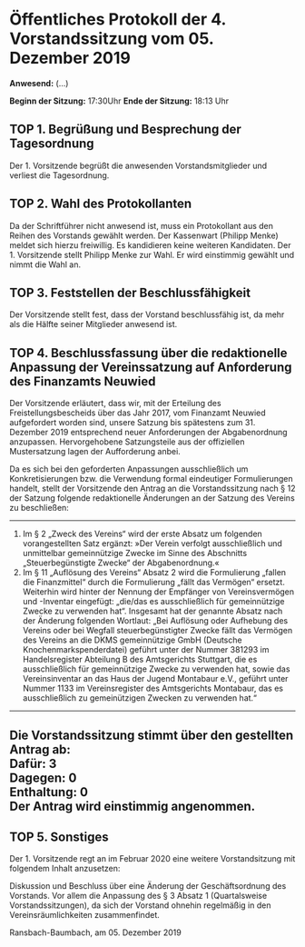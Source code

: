 Öffentliches Protokoll der 4. Vorstandssitzung vom 05. Dezember 2019
===================================================================

**Anwesend:** (...)

**Beginn der Sitzung:** 17:30Uhr
**Ende der Sitzung:** 18:13 Uhr
## TOP 1. Begrüßung und Besprechung der Tagesordnung
Der 1. Vorsitzende begrüßt die anwesenden Vorstandsmitglieder und verliest die Tagesordnung.
## TOP 2. Wahl des Protokollanten
Da der Schriftführer nicht anwesend ist, muss ein Protokollant aus den Reihen des Vorstands gewählt werden. Der Kassenwart (Philipp Menke) meldet sich hierzu freiwillig. Es kandidieren keine weiteren Kandidaten. Der 1. Vorsitzende stellt Philipp Menke zur Wahl. Er wird einstimmig gewählt und nimmt die Wahl an.
## TOP 3. Feststellen der Beschlussfähigkeit
Der Vorsitzende stellt fest, dass der Vorstand beschlussfähig ist, da mehr als die Hälfte seiner Mitglieder anwesend ist.
## TOP 4. Beschlussfassung über die redaktionelle Anpassung der Vereinssatzung auf Anforderung des Finanzamts Neuwied
Der Vorsitzende erläutert, dass wir, mit der Erteilung des Freistellungsbescheids über das Jahr 2017, vom Finanzamt Neuwied aufgefordert worden sind, unsere Satzung bis spätestens zum 31. Dezember 2019 entsprechend neuer Anforderungen der Abgabenordnung anzupassen. Hervorgehobene Satzungsteile aus der offiziellen Mustersatzung lagen der Aufforderung anbei.

Da es sich bei den geforderten Anpassungen ausschließlich um Konkretisierungen  bzw. die Verwendung formal eindeutiger Formulierungen handelt, stellt der Vorsitzende den Antrag an die Vorstandssitzung nach § 12 der Satzung folgende redaktionelle Änderungen an der Satzung des Vereins zu beschließen:
___
1. Im § 2 „Zweck des Vereins“ wird der erste Absatz um folgenden vorangestellten Satz ergänzt: »Der Verein verfolgt ausschließlich und unmittelbar gemeinnützige Zwecke im Sinne des Abschnitts „Steuerbegünstigte Zwecke“ der Abgabenordnung.«
2. Im § 11 „Auflösung des Vereins“ Absatz 2 wird die Formulierung „fallen die Finanzmittel“ durch die Formulierung „fällt das Vermögen“ ersetzt. Weiterhin wird hinter der Nennung der Empfänger von Vereinsvermögen und -Inventar eingefügt: „die/das es ausschließlich für gemeinnützige Zwecke zu verwenden hat“. Insgesamt hat der genannte Absatz nach der Änderung folgenden Wortlaut:
„Bei Auflösung oder Aufhebung des Vereins oder bei Wegfall steuerbegünstigter Zwecke fällt das Vermögen des Vereins an die DKMS gemeinnützige GmbH (Deutsche Knochenmarkspenderdatei) geführt unter der Nummer 381293 im Handelsregister Abteilung B des Amtsgerichts Stuttgart, die es ausschließlich für gemeinnützige Zwecke zu verwenden hat, sowie das Vereinsinventar an das Haus der Jugend Montabaur e.V., geführt unter Nummer 1133 im Vereinsregister des Amtsgerichts Montabaur, das es ausschließlich zu gemeinützigen Zwecken zu verwenden hat.“

___
Die Vorstandssitzung stimmt über den gestellten Antrag ab:\
**Dafür: 3\
Dagegen: 0\
Enthaltung: 0**\
Der Antrag wird einstimmig angenommen.
---
## TOP 5. Sonstiges
Der 1. Vorsitzende regt an im Februar 2020 eine weitere Vorstandsitzung mit folgendem Inhalt anzusetzen:

Diskussion und Beschluss über eine Änderung der Geschäftsordnung des Vorstands. Vor allem die Anpassung des § 3 Absatz 1 (Quartalsweise Vorstandssitzungen), da sich der Vorstand ohnehin regelmäßig in den Vereinsräumlichkeiten zusammenfindet.

Ransbach-Baumbach, am 05. Dezember 2019
